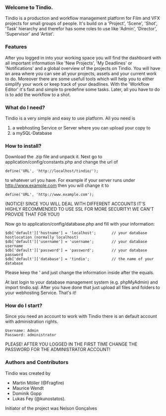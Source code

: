### Welcome to Tindio.
Tindio is a production and workflow management platform for Film and VFX projects for small groups of people. It's build on a 'Project', 'Scene', 'Shot', 'Task' hierarchy and therefor has some roles to use like 'Admin', 'Director', 'Supervisor' and 'Artist'.

### Features
After you logged in into your working space you will find the dashboard with all important information like 'New Projects', 'My Deadlines' or 'Notifications' and a global overview of the projects on Tindio.
You will have an area where you can see all your projects, assets and your current work to do. Moreover there are some usefull tools which will help you to either simplify your work or keep track of your deadlines. With the 'Workflow Editor' it's fast and simple to predefine some tasks. Later, all you have to do is to add the workflow to a shot.

### What do I need?
Tindio is a very simple and easy to use platform. All you need is

1. a webhosting Service or Server where you can upload your copy to
2. a mySQL-Database

### How to install?
Download the .zip file and unpack it. Next go to application/config/constants.php and change the url of
```
define('URL', 'http://localhost/tindio/');
```
to whatever url you have. For example if your server runs under http://www.example.com then you will change it to
```
define('URL', 'http://www.example.com');
```

(NOTICE! SINCE YOU WILL DEAL WITH DIFFERENT ACCOUNTS IT'S HIGHLY RECOMMENDED TO USE SSL FOR MORE SECURITY! WE CAN'T PROVIDE THAT FOR YOU!)

Now go to application/config/database.php and fill with your information:
```
$db['default']['hostname'] = 'localhost';       // your database hostlocation (normally localhost)
$db['default']['username'] = 'username';        // your database username
$db['default']['password'] = 'password';        // your database password
$db['default']['database'] = 'tindio';          // the name of your database
```
Please keep the ' and just change the information inside after the equals.

At last login to your database management system (e.g. phpMyAdmin) and import tindio.sql.
After you have done that just upload all files and folders to your webhosting Service.
That's it!

### How do I start?
Since you need an account to work with Tindio there is an default account with administration rights.
```
Username: Admin
Password: administrator
```

PLEASE! AFTER YOU LOGGED IN THE FIRST TIME CHANGE THE PASSWORD FOR THE ADMINISTRATOR ACCOUNT!

### Authors and Contributors
Tindio was created by

* Martin Möller (@Fragfire)
* Maurice Wendt
* Dominik Gopp
* Lukas Fey (@kunostatos).

Initiator of the project was Nelson Gonçalves
